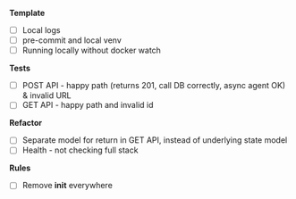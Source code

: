 **Template**
- [ ] Local logs
- [ ] pre-commit and local venv
- [ ] Running locally without docker watch

**Tests** 
- [ ] POST API - happy path (returns 201, call DB correctly, async agent OK) & invalid URL
- [ ] GET API - happy path and invalid id

**Refactor**
- [ ] Separate model for return in GET API, instead of underlying state model 
- [ ] Health - not checking full stack

**Rules**
- [ ] Remove __init__ everywhere